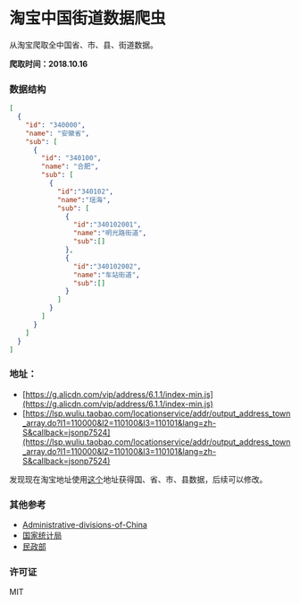 # 淘宝中国街道数据爬虫

从淘宝爬取全中国省、市、县、街道数据。

**爬取时间：2018.10.16**

### 数据结构

```json
[
  {
    "id": "340000",
    "name": "安徽省",
    "sub": [
      {
        "id": "340100",
        "name": "合肥",
        "sub": [
          {
            "id":"340102",
            "name":"瑶海",
            "sub": [
              {
                "id":"340102001",
                "name":"明光路街道",
                "sub":[]
              },
              {
                "id":"340102002",
                "name":"车站街道",
                "sub":[]
              }
            ]
          }
        ]
      }
    ]
  }
]
```

### 地址：
- [https://g.alicdn.com/vip/address/6.1.1/index-min.js](https://g.alicdn.com/vip/address/6.1.1/index-min.js)
- [https://lsp.wuliu.taobao.com/locationservice/addr/output_address_town_array.do?l1=110000&l2=110100&l3=110101&lang=zh-S&callback=jsonp7524](https://lsp.wuliu.taobao.com/locationservice/addr/output_address_town_array.do?l1=110000&l2=110100&l3=110101&lang=zh-S&callback=jsonp7524)

发现现在淘宝地址使用[这个](https://division-data.alicdn.com/simple/addr_4_1111_1_0.js)地址获得国、省、市、县数据，后续可以修改。

### 其他参考

- [Administrative-divisions-of-China](https://github.com/modood/Administrative-divisions-of-China)
- [国家统计局](http://www.stats.gov.cn/tjsj/tjbz/tjyqhdmhcxhfdm/)
- [民政部](http://www.mca.gov.cn/article/sj/tjbz/a/)

### 许可证

MIT
